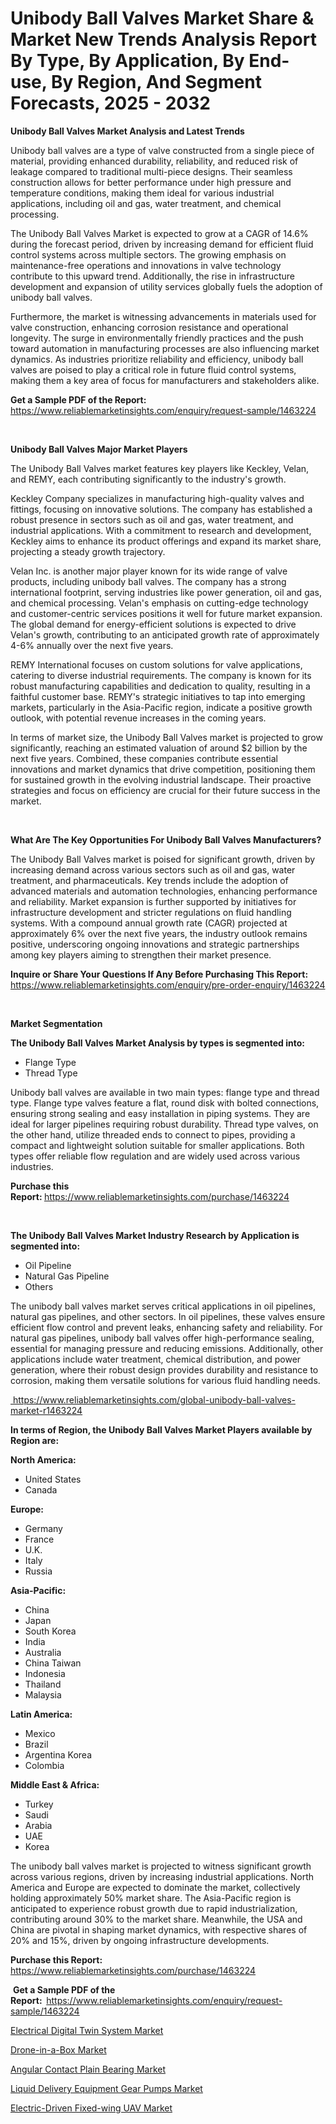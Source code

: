 <p><h1>Unibody Ball Valves Market Share & Market New Trends Analysis Report By Type, By Application, By End-use, By Region, And Segment Forecasts, 2025 - 2032</h1></p><p><strong>Unibody Ball Valves Market Analysis and Latest Trends</strong></p>
<p><p>Unibody ball valves are a type of valve constructed from a single piece of material, providing enhanced durability, reliability, and reduced risk of leakage compared to traditional multi-piece designs. Their seamless construction allows for better performance under high pressure and temperature conditions, making them ideal for various industrial applications, including oil and gas, water treatment, and chemical processing.</p><p>The Unibody Ball Valves Market is expected to grow at a CAGR of 14.6% during the forecast period, driven by increasing demand for efficient fluid control systems across multiple sectors. The growing emphasis on maintenance-free operations and innovations in valve technology contribute to this upward trend. Additionally, the rise in infrastructure development and expansion of utility services globally fuels the adoption of unibody ball valves.</p><p>Furthermore, the market is witnessing advancements in materials used for valve construction, enhancing corrosion resistance and operational longevity. The surge in environmentally friendly practices and the push toward automation in manufacturing processes are also influencing market dynamics. As industries prioritize reliability and efficiency, unibody ball valves are poised to play a critical role in future fluid control systems, making them a key area of focus for manufacturers and stakeholders alike.</p></p>
<p><strong>Get a Sample PDF of the Report:&nbsp;</strong> <a href="https://www.reliablemarketinsights.com/enquiry/request-sample/1463224?utm_campaign=2206&utm_medium=2&utm_source=Github&utm_content=ia&utm_term=12042025&utm_id=unibody-ball-valves">https://www.reliablemarketinsights.com/enquiry/request-sample/1463224</a></p>
<p>&nbsp;</p>
<p><strong>Unibody Ball Valves Major Market Players</strong></p>
<p><p>The Unibody Ball Valves market features key players like Keckley, Velan, and REMY, each contributing significantly to the industry's growth. </p><p>Keckley Company specializes in manufacturing high-quality valves and fittings, focusing on innovative solutions. The company has established a robust presence in sectors such as oil and gas, water treatment, and industrial applications. With a commitment to research and development, Keckley aims to enhance its product offerings and expand its market share, projecting a steady growth trajectory.</p><p>Velan Inc. is another major player known for its wide range of valve products, including unibody ball valves. The company has a strong international footprint, serving industries like power generation, oil and gas, and chemical processing. Velan's emphasis on cutting-edge technology and customer-centric services positions it well for future market expansion. The global demand for energy-efficient solutions is expected to drive Velan's growth, contributing to an anticipated growth rate of approximately 4-6% annually over the next five years.</p><p>REMY International focuses on custom solutions for valve applications, catering to diverse industrial requirements. The company is known for its robust manufacturing capabilities and dedication to quality, resulting in a faithful customer base. REMY's strategic initiatives to tap into emerging markets, particularly in the Asia-Pacific region, indicate a positive growth outlook, with potential revenue increases in the coming years.</p><p>In terms of market size, the Unibody Ball Valves market is projected to grow significantly, reaching an estimated valuation of around $2 billion by the next five years. Combined, these companies contribute essential innovations and market dynamics that drive competition, positioning them for sustained growth in the evolving industrial landscape. Their proactive strategies and focus on efficiency are crucial for their future success in the market.</p></p>
<p>&nbsp;</p>
<p><strong>What Are The Key Opportunities For Unibody Ball Valves Manufacturers?</strong></p>
<p><p>The Unibody Ball Valves market is poised for significant growth, driven by increasing demand across various sectors such as oil and gas, water treatment, and pharmaceuticals. Key trends include the adoption of advanced materials and automation technologies, enhancing performance and reliability. Market expansion is further supported by initiatives for infrastructure development and stricter regulations on fluid handling systems. With a compound annual growth rate (CAGR) projected at approximately 6% over the next five years, the industry outlook remains positive, underscoring ongoing innovations and strategic partnerships among key players aiming to strengthen their market presence.</p></p>
<p><strong>Inquire or Share Your Questions If Any Before Purchasing This Report:</strong> <a href="https://www.reliablemarketinsights.com/enquiry/pre-order-enquiry/1463224?utm_campaign=2206&utm_medium=2&utm_source=Github&utm_content=ia&utm_term=12042025&utm_id=unibody-ball-valves">https://www.reliablemarketinsights.com/enquiry/pre-order-enquiry/1463224</a></p>
<p>&nbsp;</p>
<p><strong>Market Segmentation</strong></p>
<p><strong>The Unibody Ball Valves Market Analysis by types is segmented into:</strong></p>
<p><ul><li>Flange Type</li><li>Thread Type</li></ul></p>
<p><p>Unibody ball valves are available in two main types: flange type and thread type. Flange type valves feature a flat, round disk with bolted connections, ensuring strong sealing and easy installation in piping systems. They are ideal for larger pipelines requiring robust durability. Thread type valves, on the other hand, utilize threaded ends to connect to pipes, providing a compact and lightweight solution suitable for smaller applications. Both types offer reliable flow regulation and are widely used across various industries.</p></p>
<p><strong>Purchase this Report:&nbsp;</strong><a href="https://www.reliablemarketinsights.com/purchase/1463224?utm_campaign=2206&utm_medium=2&utm_source=Github&utm_content=ia&utm_term=12042025&utm_id=unibody-ball-valves">https://www.reliablemarketinsights.com/purchase/1463224</a></p>
<p>&nbsp;</p>
<p><strong>The Unibody Ball Valves Market Industry Research by Application is segmented into:</strong></p>
<p><ul><li>Oil Pipeline</li><li>Natural Gas Pipeline</li><li>Others</li></ul></p>
<p><p>The unibody ball valves market serves critical applications in oil pipelines, natural gas pipelines, and other sectors. In oil pipelines, these valves ensure efficient flow control and prevent leaks, enhancing safety and reliability. For natural gas pipelines, unibody ball valves offer high-performance sealing, essential for managing pressure and reducing emissions. Additionally, other applications include water treatment, chemical distribution, and power generation, where their robust design provides durability and resistance to corrosion, making them versatile solutions for various fluid handling needs.</p></p>
<p><a href="https://www.reliablemarketinsights.com/global-unibody-ball-valves-market-r1463224?utm_campaign=2206&utm_medium=2&utm_source=Github&utm_content=ia&utm_term=12042025&utm_id=unibody-ball-valves">&nbsp;https://www.reliablemarketinsights.com/global-unibody-ball-valves-market-r1463224</a></p>
<p><strong>In terms of Region, the Unibody Ball Valves Market Players available by Region are:</strong></p>
<p>
    <p> <strong> North America: </strong>
        <ul>
            <li>United States</li>
            <li>Canada</li>
        </ul>
        </p> 
    <p> <strong> Europe: </strong>
        <ul>
            <li>Germany</li>
            <li>France</li>
            <li>U.K.</li>
            <li>Italy</li>
            <li>Russia</li>
        </ul>
        </p> 
    <p> <strong> Asia-Pacific: </strong>
        <ul>
            <li>China</li>
            <li>Japan</li>
            <li>South Korea</li>
            <li>India</li>
            <li>Australia</li>
            <li>China Taiwan</li>
            <li>Indonesia</li>
            <li>Thailand</li>
            <li>Malaysia</li>
        </ul>
        </p> 
    <p> <strong> Latin America: </strong>
        <ul>
            <li>Mexico</li>
            <li>Brazil</li>
            <li>Argentina Korea</li>
            <li>Colombia</li>
        </ul>
        </p> 
    <p> <strong> Middle East & Africa: </strong>
        <ul>
            <li>Turkey</li>
            <li>Saudi</li>
            <li>Arabia</li>
            <li>UAE</li>
            <li>Korea</li>
        </ul>
    </p>
    </p>
<p><p>The unibody ball valves market is projected to witness significant growth across various regions, driven by increasing industrial applications. North America and Europe are expected to dominate the market, collectively holding approximately 50% market share. The Asia-Pacific region is anticipated to experience robust growth due to rapid industrialization, contributing around 30% to the market share. Meanwhile, the USA and China are pivotal in shaping market dynamics, with respective shares of 20% and 15%, driven by ongoing infrastructure developments.</p></p>
<p><strong>Purchase this Report: </strong><a href="https://www.reliablemarketinsights.com/purchase/1463224?utm_campaign=2206&utm_medium=2&utm_source=Github&utm_content=ia&utm_term=12042025&utm_id=unibody-ball-valves">https://www.reliablemarketinsights.com/purchase/1463224</a></p>
<p>&nbsp;<strong>Get a Sample PDF of the Report:&nbsp;&nbsp;</strong><a href="https://www.reliablemarketinsights.com/enquiry/request-sample/1463224?utm_campaign=2206&utm_medium=2&utm_source=Github&utm_content=ia&utm_term=12042025&utm_id=unibody-ball-valves">https://www.reliablemarketinsights.com/enquiry/request-sample/1463224</a></p>
<p><strong></strong></p>
<p><p><a href="https://github.com/omduthkevork/Market-Research-Report-List-1/blob/main/electrical-digital-twin-system-market.md?utm_campaign=2206&utm_medium=2&utm_source=Github&utm_content=ia&utm_term=12042025&utm_id=unibody-ball-valves">Electrical Digital Twin System Market</a></p><p><a href="https://github.com/akramisabtu/Market-Research-Report-List-1/blob/main/drone-in-a-box-market.md?utm_campaign=2206&utm_medium=2&utm_source=Github&utm_content=ia&utm_term=12042025&utm_id=unibody-ball-valves">Drone-in-a-Box Market</a></p><p><a href="https://github.com/mcveathuane2/Market-Research-Report-List-1/blob/main/angular-contact-plain-bearing-market.md?utm_campaign=2206&utm_medium=2&utm_source=Github&utm_content=ia&utm_term=12042025&utm_id=unibody-ball-valves">Angular Contact Plain Bearing Market</a></p><p><a href="https://github.com/mafuzakirju/Market-Research-Report-List-1/blob/main/liquid-delivery-equipment-gear-pumps-market.md?utm_campaign=2206&utm_medium=2&utm_source=Github&utm_content=ia&utm_term=12042025&utm_id=unibody-ball-valves">Liquid Delivery Equipment Gear Pumps Market</a></p><p><a href="https://github.com/cherrivacius/Market-Research-Report-List-1/blob/main/electric-driven-fixed-wing-uav-market.md?utm_campaign=2206&utm_medium=2&utm_source=Github&utm_content=ia&utm_term=12042025&utm_id=unibody-ball-valves">Electric-Driven Fixed-wing UAV Market</a></p></p>